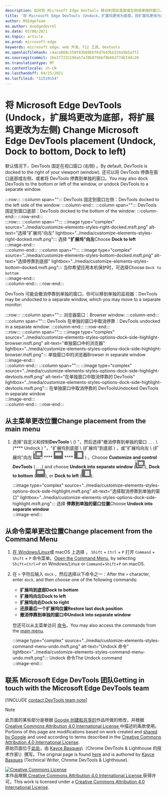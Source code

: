 ```yaml
---
description: 如何将 Microsoft Edge DevTools 移动到视区底部或左侧或单独的窗口。
title: '将 Microsoft Edge DevTools (Undock，扩展坞更改为底部，将扩展坞更改为左侧) '
author: MSEdgeTeam
ms.author: msedgedevrel
ms.date: 03/08/2021
ms.topic: article
ms.prod: microsoft-edge
keywords: microsoft edge、web 开发、f12 工具、devtools
ms.openlocfilehash: c4aca068c159f03b60bbf6d7643bb334a5b5a7f2
ms.sourcegitcommit: 16e2f7232196a57a70b979bbf8b663774b7ddc20
ms.translationtype: MT
ms.contentlocale: zh-CN
ms.lasthandoff: 04/25/2021
ms.locfileid: "11519154"
---
```

<!-- Copyright Kayce Basques 

   Licensed under the Apache License, Version 2.0 (the "License");
   you may not use this file except in compliance with the License.
   You may obtain a copy of the License at

       https://www.apache.org/licenses/LICENSE-2.0

   Unless required by applicable law or agreed to in writing, software
   distributed under the License is distributed on an "AS IS" BASIS,
   WITHOUT WARRANTIES OR CONDITIONS OF ANY KIND, either express or implied.
   See the License for the specific language governing permissions and
   limitations under the License.  -->

# <a name="change-microsoft-edge-devtools-placement-undock-dock-to-bottom-dock-to-left"></a><span data-ttu-id="dd058-104">将 Microsoft Edge DevTools (Undock，扩展坞更改为底部，将扩展坞更改为左侧) </span><span class="sxs-lookup"><span data-stu-id="dd058-104">Change Microsoft Edge DevTools placement (Undock, Dock to bottom, Dock to left)</span></span>  

<span data-ttu-id="dd058-105">默认情况下，DevTools 固定在视口窗口 (右侧) 。</span><span class="sxs-lookup"><span data-stu-id="dd058-105">By default, DevTools is docked to the right of your viewport (window).</span></span>  <span data-ttu-id="dd058-106">还可以将 DevTools 停靠在窗口底部或左侧，或者将 DevTools 停靠到单独的窗口。</span><span class="sxs-lookup"><span data-stu-id="dd058-106">You may also dock DevTools to the bottom or left of the window, or undock DevTools to a separate window.</span></span>

:::row:::
   :::column span="":::
      <span data-ttu-id="dd058-107">DevTools 固定到窗口左侧：</span><span class="sxs-lookup"><span data-stu-id="dd058-107">DevTools docked to the left side of the window:</span></span>
   :::column-end:::
   :::column span="":::
      <span data-ttu-id="dd058-108">DevTools 固定到窗口底部：</span><span class="sxs-lookup"><span data-stu-id="dd058-108">DevTools docked to the bottom of the window:</span></span>
   :::column-end:::
:::row-end:::  
:::row:::
   :::column span="":::
      :::image type="complex" source="../media/customize-elements-styles-right-docked.msft.png" alt-text="选择"扩展坞"向左" lightbox="../media/customize-elements-styles-right-docked.msft.png":::
         <span data-ttu-id="dd058-110">选择 **"扩展坞"向左**</span><span class="sxs-lookup"><span data-stu-id="dd058-110">Choose **Dock to left**</span></span>  
      :::image-end:::  
   :::column-end:::
   :::column span="":::
      :::image type="complex" source="../media/customize-elements-styles-bottom-docked.msft.png" alt-text="选择停靠到底部" lightbox="../media/customize-elements-styles-bottom-docked.msft.png":::
         <span data-ttu-id="dd058-112">当你希望应用本机保护时，可选择</span><span class="sxs-lookup"><span data-stu-id="dd058-112">Choose</span></span> `Dock to bottom`  
      :::image-end:::  
   :::column-end:::
:::row-end:::  

<span data-ttu-id="dd058-113">DevTools 可能会撤消停靠到单独的窗口，你可以移到单独的监视器：</span><span class="sxs-lookup"><span data-stu-id="dd058-113">DevTools may be undocked to a separate window, which you may move to a separate monitor:</span></span>

:::row:::
   :::column span="":::
      <span data-ttu-id="dd058-114">浏览器窗口：</span><span class="sxs-lookup"><span data-stu-id="dd058-114">Browser window:</span></span>
   :::column-end:::
   :::column span="":::
      <span data-ttu-id="dd058-115">DevTools 在单独的窗口中取消停靠：</span><span class="sxs-lookup"><span data-stu-id="dd058-115">DevTools undocked in a separate window:</span></span>
   :::column-end:::
:::row-end:::  
:::row:::
   :::column span="":::
      :::image type="complex" source="../media/customize-elements-styles-options-dock-side-highlight-browser.msft.png" alt-text="单独窗口中的浏览器" lightbox="../media/customize-elements-styles-options-dock-side-highlight-browser.msft.png":::
         <span data-ttu-id="dd058-117">单独窗口中的浏览器</span><span class="sxs-lookup"><span data-stu-id="dd058-117">Browser in separate window</span></span>  
      :::image-end:::  
   :::column-end:::
   :::column span="":::
      :::image type="complex" source="../media/customize-elements-styles-options-dock-side-highlight-devtools.msft.png" alt-text="在单独窗口中取消停靠的 DevTools" lightbox="../media/customize-elements-styles-options-dock-side-highlight-devtools.msft.png":::
         <span data-ttu-id="dd058-119">在单独窗口中取消停靠的 DevTools</span><span class="sxs-lookup"><span data-stu-id="dd058-119">Undocked DevTools in separate window</span></span>  
      :::image-end:::  
   :::column-end:::
:::row-end:::  

## <a name="change-placement-from-the-main-menu"></a><span data-ttu-id="dd058-120">从主菜单更改位置</span><span class="sxs-lookup"><span data-stu-id="dd058-120">Change placement from the main menu</span></span>  

1.  <span data-ttu-id="dd058-121">选择"自定义和控制**DevTools** \ (\) "，然后选择"撤消停靠到单独的窗口 `...` \ (\*\*\*\* Undock \) "，"扩展坞到底部 \ (扩展坞"到底部 \) ，或"扩展坞向左 \ (扩展坞"向左 ![ ](../media/undock-icon.msft.png) \*\*\*\* ![ ](../media/bottom-icon.msft.png) \*\*\*\* ![ ](../media/left-icon.msft.png) \) 。</span><span class="sxs-lookup"><span data-stu-id="dd058-121">Choose **Customize and control DevTools** \(`...`\) and choose **Undock into separate window** \(![Undock](../media/undock-icon.msft.png)\), **Dock to bottom** \(![Dock to bottom](../media/bottom-icon.msft.png)\), or **Dock to left** \(![Dock to left](../media/left-icon.msft.png)\).</span></span>  
    
    :::image type="complex" source="../media/customize-elements-styles-options-dock-side-highlight.msft.png" alt-text="选择取消停靠到单独的窗口" lightbox="../media/customize-elements-styles-options-dock-side-highlight.msft.png":::
       <span data-ttu-id="dd058-123">选择 **停靠到单独的窗口位置**</span><span class="sxs-lookup"><span data-stu-id="dd058-123">Choose **Undock into separate window**</span></span>  
    :::image-end:::  
    
## <a name="change-placement-from-the-command-menu"></a><span data-ttu-id="dd058-124">从命令菜单更改位置</span><span class="sxs-lookup"><span data-stu-id="dd058-124">Change placement from the Command Menu</span></span>  

1.  <span data-ttu-id="dd058-125">[在 Windows/Linux][DevtoolsCommandMenu]或 macOS 上选择 ， `Shift` + `Ctrl` + `P` 打开 `Command` + `Shift` + `P` 命令菜单。</span><span class="sxs-lookup"><span data-stu-id="dd058-125">[Open the Command Menu][DevtoolsCommandMenu], by selecting `Shift`+`Ctrl`+`P` on Windows/Linux or `Command`+`Shift`+`P` on macOS.</span></span>  
1.  <span data-ttu-id="dd058-126">在 `>` 字符后输入 `dock` ，然后选择以下命令之一：</span><span class="sxs-lookup"><span data-stu-id="dd058-126">After the `>` character, enter `dock`, and then choose one of the following commands:</span></span>  
    
    *  **<span data-ttu-id="dd058-127">扩展坞到底部</span><span class="sxs-lookup"><span data-stu-id="dd058-127">Dock to bottom</span></span>**
    *  **<span data-ttu-id="dd058-128">扩展坞向左</span><span class="sxs-lookup"><span data-stu-id="dd058-128">Dock to left</span></span>**
    *  **<span data-ttu-id="dd058-129">扩展坞向右</span><span class="sxs-lookup"><span data-stu-id="dd058-129">Dock to right</span></span>**
    *  **<span data-ttu-id="dd058-130">还原最后一个扩展坞位置</span><span class="sxs-lookup"><span data-stu-id="dd058-130">Restore last dock position</span></span>**
    *  **<span data-ttu-id="dd058-131">撤消停靠到单独的窗口中</span><span class="sxs-lookup"><span data-stu-id="dd058-131">Undock into separate window</span></span>**
    
    <span data-ttu-id="dd058-132">您还可以从主菜单访问 [命令](#change-placement-from-the-main-menu)。</span><span class="sxs-lookup"><span data-stu-id="dd058-132">You may also access the commands from the [main menu](#change-placement-from-the-main-menu).</span></span> 
    
    :::image type="complex" source="../media/customize-elements-styles-command-menu-undo.msft.png" alt-text="Undock 命令" lightbox="../media/customize-elements-styles-command-menu-undo.msft.png":::
       <span data-ttu-id="dd058-134">Undock 命令</span><span class="sxs-lookup"><span data-stu-id="dd058-134">The Undock command</span></span>  
    :::image-end:::  
    
## <a name="getting-in-touch-with-the-microsoft-edge-devtools-team"></a><span data-ttu-id="dd058-135">联系 Microsoft Edge DevTools 团队</span><span class="sxs-lookup"><span data-stu-id="dd058-135">Getting in touch with the Microsoft Edge DevTools team</span></span>  

[!INCLUDE [contact DevTools team note](../includes/contact-devtools-team-note.md)]  

<!-- links -->  

[DevtoolsCommandMenu]: ../command-menu/index.md "使用 Microsoft Edge DevTools 命令菜单运行|Microsoft Docs"  

> [!NOTE]
> <span data-ttu-id="dd058-137">此页面的某些部分是根据 [Google 创建和共享的][GoogleSitePolicies]作品所做的修改，并根据[ Creative Commons Attribution 4.0 International License ][CCA4IL]中描述的条款使用。</span><span class="sxs-lookup"><span data-stu-id="dd058-137">Portions of this page are modifications based on work created and [shared by Google][GoogleSitePolicies] and used according to terms described in the [Creative Commons Attribution 4.0 International License][CCA4IL].</span></span>  
> <span data-ttu-id="dd058-138">原始页面位于[此处](https://developers.google.com/web/tools/chrome-devtools/customize/placement)，由 [Kayce Basques][KayceBasques]\（Chrome DevTools \& Lighthouse 的技术作家\）撰写。</span><span class="sxs-lookup"><span data-stu-id="dd058-138">The original page is found [here](https://developers.google.com/web/tools/chrome-devtools/customize/placement) and is authored by [Kayce Basques][KayceBasques] \(Technical Writer, Chrome DevTools \& Lighthouse\).</span></span>  

[![Creative Commons License][CCby4Image]][CCA4IL]  
<span data-ttu-id="dd058-140">本作品根据[ Creative Commons Attribution 4.0 International License ][CCA4IL]获得许可。</span><span class="sxs-lookup"><span data-stu-id="dd058-140">This work is licensed under a [Creative Commons Attribution 4.0 International License][CCA4IL].</span></span>  

[CCA4IL]: https://creativecommons.org/licenses/by/4.0  
[CCby4Image]: https://i.creativecommons.org/l/by/4.0/88x31.png  
[GoogleSitePolicies]: https://developers.google.com/terms/site-policies  
[KayceBasques]: https://developers.google.com/web/resources/contributors/kaycebasques  
